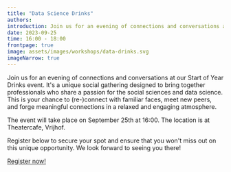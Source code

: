 ```yaml
---
title: "Data Science Drinks"
authors: 
introduction: Join us for an evening of connections and conversations at our Start of Year Drinks event
date: 2023-09-25
time: 16:00 - 18:00
frontpage: true
image: assets/images/workshops/data-drinks.svg
imageNarrow: true
---
```


Join us for an evening of connections and conversations at our Start of Year Drinks event. It's a unique social gathering designed to bring together professionals who share a passion for the social sciences and data science. This is your chance to (re-)connect with familiar faces, meet new peers, and forge meaningful connections in a relaxed and engaging atmosphere.

The event will take place on September 25th at 16:00. The location is at Theatercafe, Vrijhof. 

Register below to secure your spot and ensure that you won't miss out on this unique opportunity. We look forward to seeing you there! 

<a class="button" href="https://www.utwente.nl/en/bms/research/bdsi/start%20of%20the%20year%20drinks/">Register now!</a>